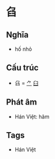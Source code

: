 # 臽

## Nghĩa

* hố nhỏ

## Cấu trúc
* 臽 = [⺈](⺈.md) [臼](臼.md)

## Phát âm

* Hán Việt: hãm

## Tags
* Hán Việt

<script>window.HANZI_FIELD='臽';</script>
